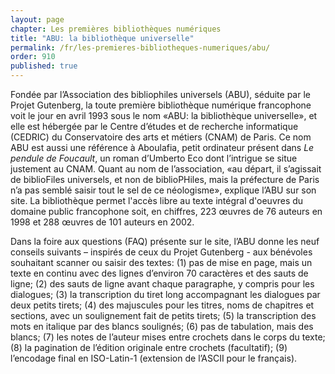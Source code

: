 ```yaml
---
layout: page
chapter: Les premières bibliothèques numériques
title: "ABU: la bibliothèque universelle"
permalink: /fr/les-premieres-bibliotheques-numeriques/abu/
order: 910
published: true
---
```

<p>Fondée par l’Association des bibliophiles universels (ABU), séduite par le Projet Gutenberg, la toute première bibliothèque numérique francophone voit le jour en avril 1993 sous le nom «ABU: la bibliothèque universelle», et elle est hébergée par le Centre d’études et de recherche informatique (CEDRIC) du Conservatoire des arts et métiers (CNAM) de Paris. Ce nom ABU est aussi une référence à Aboulafia, petit ordinateur présent dans <em>Le pendule de Foucault</em>, un roman d’Umberto Eco dont l’intrigue se situe justement au CNAM. Quant au nom de l’association, «au départ, il s’agissait de biblioFiles universels, et non de biblioPHiles, mais la préfecture de Paris n’a pas semblé saisir tout le sel de ce néologisme», explique l’ABU sur son site. La bibliothèque permet l'accès libre au texte intégral d'oeuvres du domaine public francophone soit, en chiffres, 223 œuvres de 76 auteurs en 1998 et 288 œuvres de 101 auteurs en 2002.</p>

<p>Dans la foire aux questions (FAQ) présente sur le site, l’ABU donne les neuf conseils suivants – inspirés de ceux du Projet Gutenberg - aux bénévoles souhaitant scanner ou saisir des textes: (1) pas de mise en page, mais un texte en continu avec des lignes d’environ 70 caractères et des sauts de ligne; (2) des sauts de ligne avant chaque paragraphe, y compris pour les dialogues; (3) la transcription du tiret long accompagnant les dialogues par deux petits tirets; (4) des majuscules pour les titres, noms de chapitres et sections, avec un soulignement fait de petits tirets; (5) la transcription des mots en italique par des blancs soulignés; (6) pas de tabulation, mais des blancs; (7) les notes de l’auteur mises entre crochets dans le corps du texte; (8) la pagination de l’édition originale entre crochets (facultatif); (9) l’encodage final en ISO-Latin-1 (extension de l’ASCII pour le français).</p>